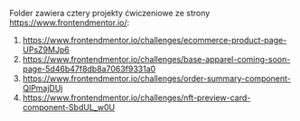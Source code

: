 Folder zawiera cztery projekty ćwiczeniowe ze strony https://www.frontendmentor.io/:

1. https://www.frontendmentor.io/challenges/ecommerce-product-page-UPsZ9MJp6
2. https://www.frontendmentor.io/challenges/base-apparel-coming-soon-page-5d46b47f8db8a7063f9331a0
3. https://www.frontendmentor.io/challenges/order-summary-component-QlPmajDUj
4. https://www.frontendmentor.io/challenges/nft-preview-card-component-SbdUL_w0U
